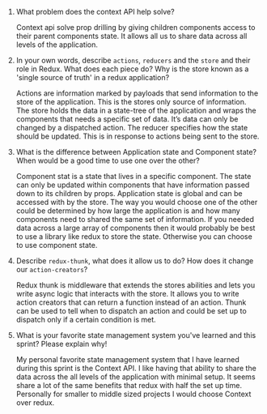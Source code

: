 1. What problem does the context API help solve?

   Context api solve  prop drilling by giving children components access to their parent components state.  It allows all us to share data across all levels of the application.

1. In your own words, describe `actions`, `reducers` and the `store` and their role in Redux. What does each piece do? Why is the store known as a 'single source of truth' in a redux application?

    Actions are information marked by payloads that send information to the store of the application. This is the stores only source of information.  The store  holds the data in a state-tree of the application and wraps the components that needs a specific set of data. It’s data can only be changed by a dispatched action.  The reducer specifies how the state should be updated. This is in response to actions being sent to the store. 


1. What is the difference between Application state and Component state? When would be a good time to use one over the other?

    Component stat is a state that lives in a specific component. The state can only be updated within components that have information passed down to its children by props.  Application state is global and can be accessed with by the store.  The way you would choose one of the other could be determined by how large the application is and how many components need to shared the same set of information.  If you needed data across a large array of components then it would probably be best to use a library like redux to store the state. Otherwise you can choose to use component state.

1. Describe `redux-thunk`, what does it allow us to do? How does it change our `action-creators`?

     Redux thunk is middleware that extends the stores abilities and lets you write async logic that interacts with the store. It allows you to write action creators that can return a function  instead of an action.  Thunk can be used to tell when to dispatch an action and could be set up to dispatch only if a certain condition is met.


1. What is your favorite state management system you've learned and this sprint? Please explain why!

    My personal favorite state management system that I have learned during this sprint is the Context API. I like having that ability to share the data across the all levels of the application with minimal setup. It seems share a lot of the same benefits that redux with half the set up time. Personally for smaller to middle sized  projects I would choose Context over redux.  